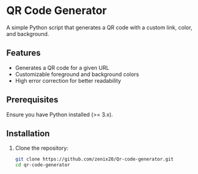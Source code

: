 # QR Code Generator

A simple Python script that generates a QR code with a custom link, color, and background.

## Features
- Generates a QR code for a given URL
- Customizable foreground and background colors
- High error correction for better readability

## Prerequisites
Ensure you have Python installed (>= 3.x).

## Installation
1. Clone the repository:
   ```sh
   git clone https://github.com/zenix20/Qr-code-generator.git
   cd qr-code-generator
